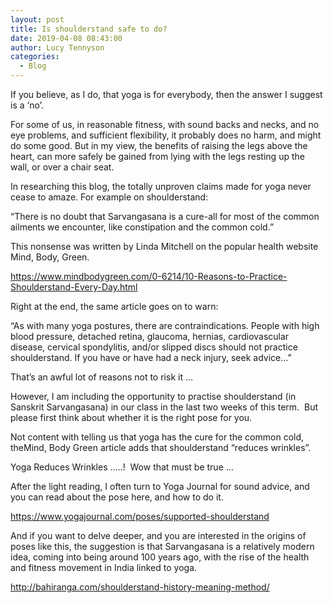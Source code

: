 ```yaml
---
layout: post
title: Is shoulderstand safe to do?
date: 2019-04-08 08:43:00
author: Lucy Tennyson
categories:
  - Blog
---
```


If you believe, as I do, that yoga is for everybody, then the answer I suggest is a ‘no’.&nbsp;

For some of us, in reasonable fitness, with sound backs and necks, and no eye problems, and sufficient flexibility, it probably does no harm, and might do some good. But in my view, the benefits of raising the legs above the heart, can more safely be gained from lying with the legs resting up the wall, or over a chair seat.&nbsp;

In researching this blog, the totally unproven claims made for yoga never cease to amaze. For example on shoulderstand:

“There is no doubt that Sarvangasana is a cure-all for most of the common ailments we encounter, like constipation and the common cold.”

This nonsense was written by Linda Mitchell on the popular health website Mind, Body, Green.

https://www.mindbodygreen.com/0-6214/10-Reasons-to-Practice-Shoulderstand-Every-Day.html

Right at the end, the same article goes on to warn:&nbsp;

“As with many yoga postures, there are contraindications. People with high blood pressure, detached retina, glaucoma, hernias, cardiovascular disease, cervical spondylitis, and/or slipped discs should not practice shoulderstand. If you have or have had a neck injury, seek advice…”

That’s an awful lot of reasons not to risk it …

However, I am including the opportunity to practise shoulderstand (in Sanskrit Sarvangasana) in our class in the last two weeks of this term. &nbsp;But please first think about whether it is the right pose for you.

Not content with telling us that yoga has the cure for the common cold, theMind, Body Green article adds that shoulderstand “reduces wrinkles”.

Yoga Reduces Wrinkles …..! &nbsp;Wow that must be true …

After the light reading, I often turn to Yoga Journal for sound advice, and you can read about the pose here, and how to do it.

https://www.yogajournal.com/poses/supported-shoulderstand

And if you want to delve deeper, and you are interested in the origins of poses like this, the suggestion is that Sarvangasana is a relatively modern idea, coming into being around 100 years ago, with the rise of the health and fitness movement in India linked to yoga.

http://bahiranga.com/shoulderstand-history-meaning-method/